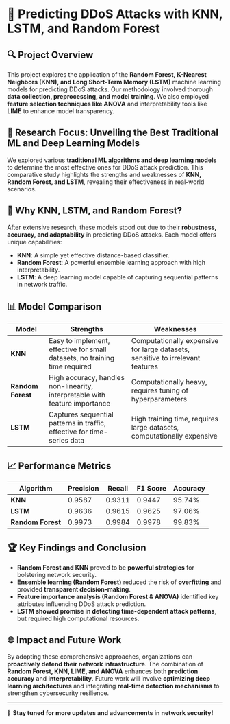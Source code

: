 # 📌 Predicting DDoS Attacks with KNN, LSTM, and Random Forest

## 🔍 Project Overview
This project explores the application of the **Random Forest, K-Nearest Neighbors (KNN), and Long Short-Term Memory (LSTM)** machine learning models for predicting DDoS attacks. Our methodology involved thorough **data collection, preprocessing, and model training**. We also employed **feature selection techniques like ANOVA** and interpretability tools like **LIME** to enhance model transparency.

## 🎯 Research Focus: Unveiling the Best Traditional ML and Deep Learning Models
We explored various **traditional ML algorithms and deep learning models** to determine the most effective ones for DDoS attack prediction. This comparative study highlights the strengths and weaknesses of **KNN, Random Forest, and LSTM**, revealing their effectiveness in real-world scenarios.

## 🔗 Why KNN, LSTM, and Random Forest?
After extensive research, these models stood out due to their **robustness, accuracy, and adaptability** in predicting DDoS attacks. Each model offers unique capabilities:
- **KNN**: A simple yet effective distance-based classifier.
- **Random Forest**: A powerful ensemble learning approach with high interpretability.
- **LSTM**: A deep learning model capable of capturing sequential patterns in network traffic.

## 📊 Model Comparison

| Model          | Strengths | Weaknesses |
|---------------|-----------|------------|
| **KNN** | Easy to implement, effective for small datasets, no training time required | Computationally expensive for large datasets, sensitive to irrelevant features |
| **Random Forest** | High accuracy, handles non-linearity, interpretable with feature importance | Computationally heavy, requires tuning of hyperparameters |
| **LSTM** | Captures sequential patterns in traffic, effective for time-series data | High training time, requires large datasets, computationally expensive |

## 📈 Performance Metrics

| Algorithm       | Precision | Recall | F1 Score | Accuracy |
|---------------|------------|------------|------------|------------|
| **KNN**         | 0.9587    | 0.9311    | 0.9447    | 95.74%    |
| **LSTM**        | 0.9636    | 0.9615    | 0.9625    | 97.06%    |
| **Random Forest** | 0.9973    | 0.9984    | 0.9978    | 99.83%    |

## 🏆 Key Findings and Conclusion
- **Random Forest and KNN** proved to be **powerful strategies** for bolstering network security.
- **Ensemble learning (Random Forest)** reduced the risk of **overfitting** and provided **transparent decision-making**.
- **Feature importance analysis (Random Forest & ANOVA)** identified key attributes influencing DDoS attack prediction.
- **LSTM showed promise in detecting time-dependent attack patterns**, but required high computational resources.

## 🌐 Impact and Future Work
By adopting these comprehensive approaches, organizations can **proactively defend their network infrastructure**. The combination of **Random Forest, KNN, LIME, and ANOVA** enhances both **prediction accuracy** and **interpretability**. Future work will involve **optimizing deep learning architectures** and integrating **real-time detection mechanisms** to strengthen cybersecurity resilience.

---
🚀 **Stay tuned for more updates and advancements in network security!**

